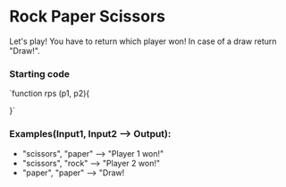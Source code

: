# Rock Paper Scissors

Let's play! You have to return which player won! In case of a draw return "Draw!".

### Starting code

`function rps (p1, p2){

}`

### Examples(Input1, Input2 --> Output):

- "scissors", "paper" --> "Player 1 won!"
- "scissors", "rock" --> "Player 2 won!"
- "paper", "paper" --> "Draw!
